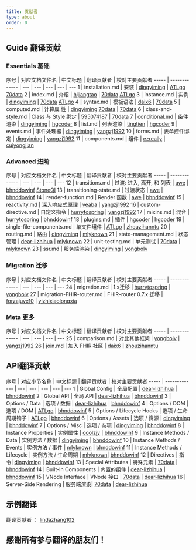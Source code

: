 ```yaml
---
title: 贡献者
type: about
order: 0
---
```


## Guide 翻译贡献

### Essentials  基础

序号 | 对应文档文件名 | 中文标题 | 翻译贡献者 | 校对主要贡献者
----- | ------------- | --- | --- | --- | --- | ---
1 |  installation.md | 安装 | [dingyiming](https://github.com/dingyiming)  | [ATLgo](https://github.com/ATLgo) [70data](https://github.com/70data)
2 |  index.md |  介绍 | [hijiangtao](https://github.com/hijiangtao) | [70data](https://github.com/70data) [ATLgo](https://github.com/ATLgo)
3 |  instance.md | 实例 | [dingyiming](https://github.com/dingyiming) | [70data](https://github.com/70data) [ATLgo](https://github.com/ATLgo)
4 |  syntax.md  | 模板语法 | [daix6](https://github.com/daix6) | [70data](https://github.com/70data)
5 |  computed.md | 计算属 性 | [dingyiming](https://github.com/dingyiming) [70data](https://github.com/70data) | [70data](https://github.com/70data)
6 |  class-and-style.md | Class 与 Style 绑定 | [595074187](https://github.com/595074187) | [70data](https://github.com/70data)
7 |  conditional.md  | 条件渲染 | [dingyiming](https://github.com/dingyiming) | [hgcoder](https://github.com/hgcoder)
8 |  list.md |  列表渲染 | [tingtien](https://github.com/tingtien) | [hgcoder](https://github.com/hgcoder)
9 |  events.md | 事件处理器 | [dingyiming](https://github.com/dingyiming) | [yangzj1992](https://github.com/yangzj1992)
10 |  forms.md  | 表单控件绑定 | [dingyiming](https://github.com/dingyiming) | [yangzj1992](https://github.com/yangzj1992)
11 |  components.md |  组件 | [ezreally](https://github.com/ezreally) | [cuiyongjian](https://github.com/cuiyongjian)

### Advanced  进阶

序号 | 对应文档文件名 | 中文标题 | 翻译贡献者 | 校对主要贡献者
----- | ------------- | --- | --- | --- | ---
12 |  transitions.md | 过渡: 进入, 离开, 和 列表 | [awe](https://github.com/hilongjw) | [bhnddowinf](https://github.com/bhnddowinf) [StoneQI](https://github.com/StoneQI)
13 |  transitioning-state.md | 过渡状态 | [awe](https://github.com/hilongjw) | [bhnddowinf](https://github.com/bhnddowinf)
14 |  render-function.md |  Render 函数 | [awe](https://github.com/hilongjw) | [bhnddowinf](https://github.com/bhnddowinf)
15 |  reactivity.md |  深入响应式原理 | [veaba](https://github.com/veaba) | [yangzj1992](https://github.com/yangzj1992)
16 |  custom-directive.md |  自定义指令 | [hurrytospring](https://github.com/hurrytospring) | [yangzj1992](https://github.com/yangzj1992)
17 |  mixins.md |  混合 | [hurrytospring](https://github.com/hurrytospring) | [bhnddowinf](https://github.com/bhnddowinf)
18 |  plugins.md |  插件 | [hgcoder](https://github.com/hgcoder) | [hgcoder](https://github.com/hgcoder)
19 |  single-file-components.md |  单文件组件 | [ATLgo](https://github.com/ATLgo) | [zhouzihanntu](https://github.com/zhouzihanntu)
20 |  routing.md | 路由 | [dingyiming](https://github.com/dingyiming) | [mlyknown](https://github.com/mlyknown)
21 |  state-management.md |  状态管理 | [dear-lizhihua](https://github.com/dear-lizhihua) | [mlyknown](https://github.com/mlyknown)
22 |  unit-testing.md | 单元测试 | [70data](https://github.com/70data) | [mlyknown](https://github.com/mlyknown)
23 |  ssr.md |  服务端渲染 | [dingyiming](https://github.com/dingyiming) | [yongbolv](https://github.com/yongbolv)

### Migration  迁移

序号 | 对应文档文件名 | 中文标题 | 翻译贡献者 | 校对主要贡献者
----- |  ------------- | --- | --- | --- | ---
24 |  migration.md | 1.x迁移 | [hurrytospring](https://github.com/hurrytospring) | [yongbolv](https://github.com/yongbolv)
27 |  migration-FHIR-router.md | FHIR-router 0.7.x 迁移 | [forzajuve10](https://github.com/forzajuve10) | [yizhixiaolongxia](https://github.com/yizhixiaolongxia)

### Meta  更多

序号 | 对应文档文件名 | 中文标题 |  翻译贡献者 | 校对主要贡献者
----- | ------------- | --- | --- | --- | ---
25 |  comparison.md |   对比其他框架 | [yongbolv](https://github.com/yongbolv) | [yangzj1992](https://github.com/yangzj1992)
26 |  join.md |  加入 FHIR 社区 | [daix6](https://github.com/daix6) | [zhouzihanntu](https://github.com/zhouzihanntu)

## API翻译贡献

序号 | 对应小节名称 | 中文标题 | 翻译贡献者 | 校对主要贡献者
----- |  ------------- | --- | --- | --- | --- | ---
1 |  Global Config | 全局配置 | [dear-lizhihua](https://github.com/dear-lizhihua) | [bhnddowinf](https://github.com/bhnddowinf)
2 |  Global API | 全局 API | [dear-lizhihua](https://github.com/dear-lizhihua) | [bhnddowinf](https://github.com/bhnddowinf)
3 |  Options / Data | 选项 / 数据 | [dear-lizhihua](https://github.com/dear-lizhihua) | [bhnddowinf](https://github.com/bhnddowinf)
4 |  Options / DOM | 选项 / DOM | [ATLgo](https://github.com/ATLgo) | [bhnddowinf](https://github.com/bhnddowinf)
5 |  Options / Lifecycle Hooks | 选项 / 生命周期钩子 | [ATLgo](https://github.com/ATLgo) | [bhnddowinf](https://github.com/bhnddowinf)
6 |  Options / Assets | 选项 / 资源 | [dingyiming](https://github.com/dingyiming) | [bhnddowinf](https://github.com/bhnddowinf)
7 |  Options / Misc | 选项 / 杂项 | [dingyiming](https://github.com/dingyiming) | [bhnddowinf](https://github.com/bhnddowinf)
8 |  Instance Properties | 实例属性 | [coolzjy](https://github.com/coolzjy) | [bhnddowinf](https://github.com/bhnddowinf)
9 |  Instance Methods / Data | 实例方法 / 数据 | [dingyiming](https://github.com/dingyiming) | [bhnddowinf](https://github.com/bhnddowinf)
10 |  Instance Methods / Events | 实例方法 / 事件 | [mlyknown](https://github.com/mlyknown) | [bhnddowinf](https://github.com/bhnddowinf)
11 |   Instance Methods / Lifecycle | 实例方法 / 生命周期 |  [mlyknown](https://github.com/mlyknown)| [bhnddowinf](https://github.com/bhnddowinf)
12 |  Directives | 指令| [dingyiming](https://github.com/dingyiming) | [bhnddowinf](https://github.com/bhnddowinf)
13 |  Special Attributes | 特殊元素 | [70data](https://github.com/70data) | [bhnddowinf](https://github.com/bhnddowinf)
14 |  Built-In Components | 内置的组件  | [dear-lizhihua](https://github.com/dear-lizhihua) | [bhnddowinf](https://github.com/bhnddowinf)
15 |  VNode Interface | VNode 接口  | [70data](https://github.com/70data) | [dear-lizhihua](https://github.com/dear-lizhihua)
16 |  Server-Side Rendering | 服务端渲染| [70data](https://github.com/70data) | [dear-lizhihua](https://github.com/dear-lizhihua)

## 示例翻译

翻译贡献者 ： [lindazhang102](https://github.com/lindazhang102)

## 感谢所有参与翻译的朋友们！

